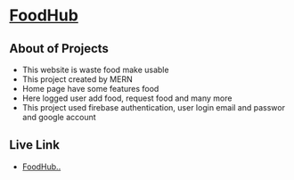 
# [FoodHub](https://foodhub-3a8d3.web.app/)

## About of Projects
 * This website is waste food make usable
 * This project created by MERN
 * Home page have some features food
 * Here logged user add food, request food and many more 
 * This project used firebase authentication, user login email and passwor and google account

 ## Live Link
 - [FoodHub..](https://foodhub-3a8d3.web.app/) 